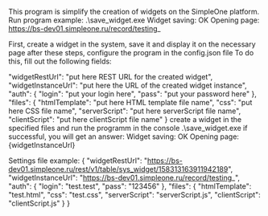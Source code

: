 This program is simplify the creation of widgets on the SimpleOne platform.
Run program example:
.\save_widget.exe
Widget saving:  OK
Opening page:  https://bs-dev01.simpleone.ru/record/testing_


First, create a widget in the system, save it and display it on the necessary page
after these steps, configure the program in the config.json file
To do this, fill out the following fields:

"widgetRestUrl": "put here REST URL for the created widget",
"widgetInstanceUrl": "put here the URL of the created widget instance",
"auth": {
    "login": "put your login here",
    "pass": "put your password here"
},
"files": {
    "htmlTemplate": "put here HTML template file name",
    "css": "put here CSS file name",
    "serverScript": "put here serverScript file name",
    "clientScript": "put here clientScript file name"
}
create a widget in the specified files and run the programm in the console
.\save_widget.exe
if successful, you will get an answer:
Widget saving:  OK
Opening page:  {widgetInstanceUrl}

Settings file example:
{
    "widgetRestUrl": "https://bs-dev01.simpleone.ru/rest/v1/table/sys_widget/158313163911942189",
    "widgetInstanceUrl": "https://bs-dev01.simpleone.ru/record/testing_",
    "auth": {
        "login": "test.test",
        "pass": "123456"
    },
    "files": {
        "htmlTemplate": "test.html",
        "css": "test.css",
        "serverScript": "serverScript.js",
        "clientScript": "clientScript.js"
    }
}